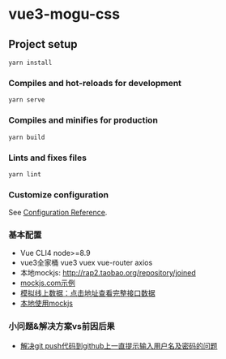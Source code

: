 # vue3-mogu-css

## Project setup
```
yarn install
```

### Compiles and hot-reloads for development
```
yarn serve
```

### Compiles and minifies for production
```
yarn build
```

### Lints and fixes files
```
yarn lint
```

### Customize configuration
See [Configuration Reference](https://cli.vuejs.org/config/).

### 基本配置
- Vue CLI4 node>=8.9
- vue3全家桶 vue3 vuex vue-router axios
- 本地mockjs: http://rap2.taobao.org/repository/joined
- [mockjs.com示例](http://mockjs.com/examples.html)
- [模拟线上数据：点击地址查看完整接口数据](http://rap2api.taobao.org/app/mock/297723/api/user)
- [本地使用mockjs](https://github.com/nuysoft/Mock/wiki/Getting-Started)

### 小问题&解决方案vs前因后果
- [解决git push代码到github上一直提示输入用户名及密码的问题](https://blog.csdn.net/yychuyu/article/details/80186783)